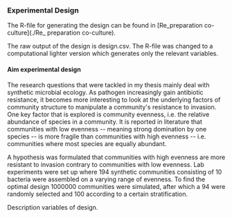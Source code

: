 ### Experimental Design
The R-file for generating the design can be found in [Re_preparation co-culture](./Re_ preparation co-culture). 

The raw output of the design is design.csv. The R-file was changed to a computational lighter version which generates only the relevant variables. 

#### Aim experimental design

The research questions that were tackled in my thesis mainly deal with synthetic microbial ecology. As pathogen increasingly gain antibiotic resistance, it becomes more interesting to look at the underlying factors of community structure to manipulate a community's resistance to invasion. One key factor that is explored is community evenness, i.e. the relative abundance of species in a community. It is reported in literature that communities with low evenness -- meaning strong domination by one species -- is more fragile than communities with high evenness -- i.e. communities where most species are equally abundant. 

A hypothesis was formulated that communities with high evenness are more resistant to invasion contrary to communities with low evenness. Lab experiments were set up where 194 synthetic communities consisting of 10 bacteria were assembled on a varying range of evenness. To find the optimal design 1000000 communities were simulated, after which a 94 were randomly selected and 100 according to a certain stratification. 

Description variables of design.

